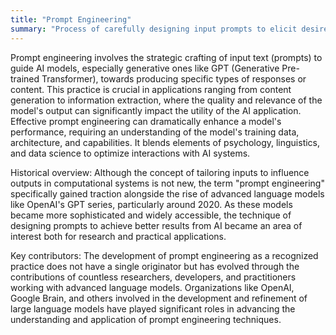```yaml
---
title: "Prompt Engineering"
summary: "Process of carefully designing input prompts to elicit desired outputs from language models."
---
```

Prompt engineering involves the strategic crafting of input text (prompts) to guide AI models, especially generative ones like GPT (Generative Pre-trained Transformer), towards producing specific types of responses or content. This practice is crucial in applications ranging from content generation to information extraction, where the quality and relevance of the model's output can significantly impact the utility of the AI application. Effective prompt engineering can dramatically enhance a model's performance, requiring an understanding of the model's training data, architecture, and capabilities. It blends elements of psychology, linguistics, and data science to optimize interactions with AI systems.

Historical overview: Although the concept of tailoring inputs to influence outputs in computational systems is not new, the term "prompt engineering" specifically gained traction alongside the rise of advanced language models like OpenAI's GPT series, particularly around 2020. As these models became more sophisticated and widely accessible, the technique of designing prompts to achieve better results from AI became an area of interest both for research and practical applications.

Key contributors: The development of prompt engineering as a recognized practice does not have a single originator but has evolved through the contributions of countless researchers, developers, and practitioners working with advanced language models. Organizations like OpenAI, Google Brain, and others involved in the development and refinement of large language models have played significant roles in advancing the understanding and application of prompt engineering techniques.

